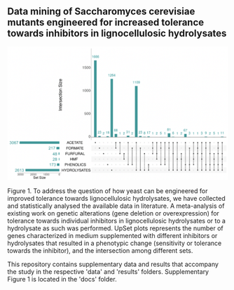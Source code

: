 ## Data mining of Saccharomyces cerevisiae mutants engineered for increased tolerance towards inhibitors in lignocellulosic hydrolysates

<img src=https://github.com/JanZrimec/Hydrolysate_inhibitor_review/blob/main/docs/Figure_1a.png alt="drawing" width="600">

Figure 1. To address the question of how yeast can be engineered for improved tolerance towards lignocellulosic hydrolysates, we have collected and statistically analysed the available data in literature. A meta-analysis of existing work on genetic alterations (gene deletion or overexpression) for tolerance towards individual inhibitors in lignocellulosic hydrolysates or to a hydrolysate as such was performed. UpSet plots represents the number of genes characterized in medium supplemented with different inhibitors or hydrolysates that resulted in a phenotypic change (sensitivity or tolerance towards the inhibitor), and the intersection among different sets.

This repository contains supplementary data and results that accompany the study in the respective 'data' and 'results' folders. Supplementary Figure 1 is located in the 'docs' folder.
